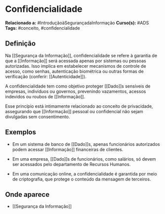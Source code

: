 # Confidencialidade

**Relacionado a:** #IntroduçãoàSegurançadaInformação
**Curso(s):** #ADS
**Tags:** #conceito, #confidencialidade

## Definição

Na [[Segurança da Informação]], confidencialidade se refere à garantia de que a [[Informação]] será acessada apenas por sistemas ou pessoas autorizadas. Isso implica em estabelecer mecanismos de controle de acesso, como senhas, autenticação biométrica ou outras formas de verificação (conferir: [[Autenticidade]]).

A confidencialidade tem como objetivo proteger [[Dado]]s sensíveis de empresas, indivíduos ou governos, prevenindo vazamentos, acessos indevidos ou roubos de [[Informação]].

Esse princípio está intimamente relacionado ao conceito de privacidade, assegurando que [[Informação]] pessoal ou confidencial não sejam divulgadas sem consentimento.

## Exemplos

- Em um sistema de banco de [[Dado]]s, apenas funcionários autorizados podem acessar [[Informação]] financeiras de clientes.

- Em uma empresa, [[Dado]]s de funcionários, como salários, só devem ser acessados pelo departamento de Recursos Humanos.

- Em uma comunicação online, a confidencialidade é garantida por meio de criptografia, que protege o conteúdo da mensagem de terceiros.

## Onde aparece

- [[Segurança da Informação]]